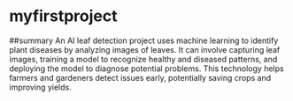 # myfirstproject
##summary An AI leaf detection project uses machine learning to identify plant diseases by analyzing images of leaves. It can involve capturing leaf images, training a model to recognize healthy and diseased patterns, and deploying the model to diagnose potential problems. This technology helps farmers and gardeners detect issues early, potentially saving crops and improving yields.
